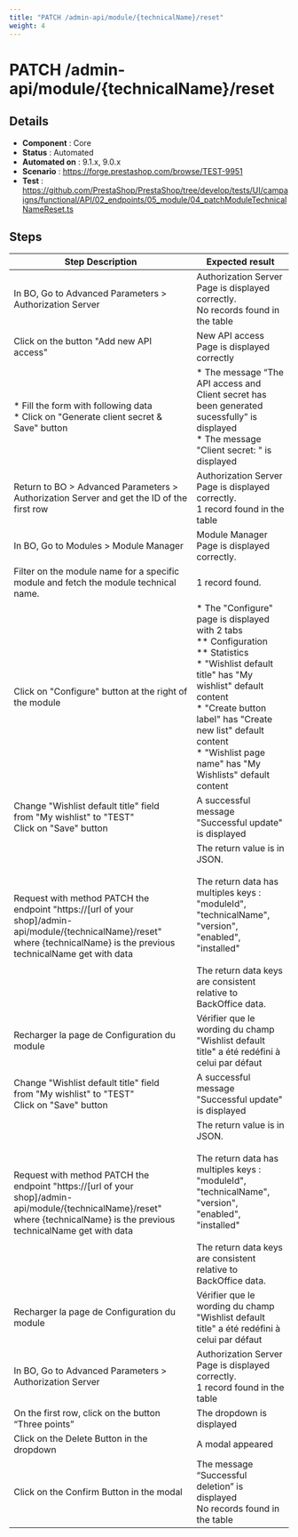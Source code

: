 ```yaml
---
title: "PATCH /admin-api/module/{technicalName}/reset"
weight: 4
---
```


# PATCH /admin-api/module/{technicalName}/reset
## Details
* **Component** : Core
* **Status** : Automated
* **Automated on** : 9.1.x, 9.0.x
* **Scenario** : https://forge.prestashop.com/browse/TEST-9951
* **Test** : https://github.com/PrestaShop/PrestaShop/tree/develop/tests/UI/campaigns/functional/API/02_endpoints/05_module/04_patchModuleTechnicalNameReset.ts

## Steps
| Step Description | Expected result |
| ----- | ----- |
| In BO, Go to Advanced Parameters > Authorization Server | Authorization Server Page is displayed correctly.<br>No records found in the table |
| Click on the button "Add new API access" | New API access Page is displayed correctly |
| * Fill the form with following data<br> * Click on "Generate client secret & Save" button | * The message “The API access and Client secret has been generated sucessfully” is displayed<br> * The message "Client secret: " is displayed |
| Return to BO > Advanced Parameters > Authorization Server and get the ID of the first row | Authorization Server Page is displayed correctly.<br>1 record found in the table |
| In BO, Go to Modules > Module Manager | Module Manager Page is displayed correctly. |
| Filter on the module name for a specific module and fetch the module technical name. | 1 record found. |
| Click on "Configure" button at the right of the module | * The "Configure" page is displayed with 2 tabs<br> ** Configuration<br> ** Statistics<br> * "Wishlist default title" has "My wishlist" default content<br> * "Create button label" has "Create new list" default content<br> * "Wishlist page name" has "My Wishlists" default content |
| Change "Wishlist default title" field from "My wishlist" to "TEST"<br>Click on "Save" button | A successful message "Successful update" is displayed |
| Request with method PATCH the endpoint "https://[url of your shop]/admin-api/module/\{technicalName}/reset" where \{technicalName} is the previous technicalName get with data | The return value is in JSON.<br><br>The return data has multiples keys : "moduleId", "technicalName", "version", "enabled", "installed"<br><br>The return data keys are consistent relative to BackOffice data. |
| Recharger la page de Configuration du module | Vérifier que le wording du champ "Wishlist default title" a été redéfini à celui par défaut |
| Change "Wishlist default title" field from "My wishlist" to "TEST"<br>Click on "Save" button | A successful message "Successful update" is displayed |
| Request with method PATCH the endpoint "https://[url of your shop]/admin-api/module/\{technicalName}/reset" where \{technicalName} is the previous technicalName get with data | The return value is in JSON.<br><br>The return data has multiples keys : "moduleId", "technicalName", "version", "enabled", "installed"<br><br>The return data keys are consistent relative to BackOffice data. |
| Recharger la page de Configuration du module | Vérifier que le wording du champ "Wishlist default title" a été redéfini à celui par défaut |
| In BO, Go to Advanced Parameters > Authorization Server | Authorization Server Page is displayed correctly.<br>1 record found in the table |
| On the first row, click on the button “Three points” | The dropdown is displayed |
| Click on the Delete Button in the dropdown | A modal appeared |
| Click on the Confirm Button in the modal | The message “Successful deletion” is displayed<br>No records found in the table |
